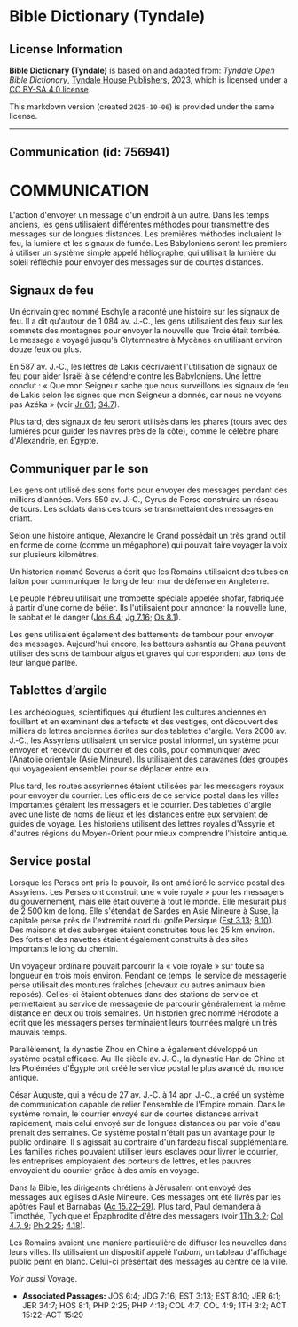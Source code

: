 # Bible Dictionary (Tyndale)

## License Information

**Bible Dictionary (Tyndale)** is based on and adapted from: _Tyndale Open Bible Dictionary_, [Tyndale House Publishers](https://tyndaleopenresources.com/), 2023, which is licensed under a [CC BY-SA 4.0 license](https://creativecommons.org/licenses/by-sa/4.0/legalcode.en).

This markdown version (created `2025-10-06`) is provided under the same license.



--------------------------------

## Communication (id: 756941)

COMMUNICATION
=============

L'action d'envoyer un message d'un endroit à un autre. Dans les temps anciens, les gens utilisaient différentes méthodes pour transmettre des messages sur de longues distances. Les premières méthodes incluaient le feu, la lumière et les signaux de fumée. Les Babyloniens seront les premiers à utiliser un système simple appelé héliographe, qui utilisait la lumière du soleil réfléchie pour envoyer des messages sur de courtes distances.

Signaux de feu
--------------

Un écrivain grec nommé Eschyle a raconté une histoire sur les signaux de feu. Il a dit qu'autour de 1 084 av. J.‑C., les gens utilisaient des feux sur les sommets des montagnes pour envoyer la nouvelle que Troie était tombée. Le message a voyagé jusqu'à Clytemnestre à Mycènes en utilisant environ douze feux ou plus.

En 587 av. J.‑C., les lettres de Lakis décrivaient l'utilisation de signaux de feu pour aider Israël à se défendre contre les Babyloniens. Une lettre conclut : « Que mon Seigneur sache que nous surveillons les signaux de feu de Lakis selon les signes que mon Seigneur a donnés, car nous ne voyons pas Azéka » (voir [Jr 6\.1](https://ref.ly/Jer6:1); [34\.7](https://ref.ly/Jer34:7)).

Plus tard, des signaux de feu seront utilisés dans les phares (tours avec des lumières pour guider les navires près de la côte), comme le célèbre phare d'Alexandrie, en Égypte.

Communiquer par le son
----------------------

Les gens ont utilisé des sons forts pour envoyer des messages pendant des milliers d'années. Vers 550 av. J.‑C., Cyrus de Perse construira un réseau de tours. Les soldats dans ces tours se transmettaient des messages en criant.

Selon une histoire antique, Alexandre le Grand possédait un très grand outil en forme de corne (comme un mégaphone) qui pouvait faire voyager la voix sur plusieurs kilomètres.

Un historien nommé Severus a écrit que les Romains utilisaient des tubes en laiton pour communiquer le long de leur mur de défense en Angleterre.

Le peuple hébreu utilisait une trompette spéciale appelée shofar, fabriquée à partir d'une corne de bélier. Ils l'utilisaient pour annoncer la nouvelle lune, le sabbat et le danger ([Jos 6\.4](https://ref.ly/Josh6:4); [Jg 7\.16](https://ref.ly/Judg7:16); [Os 8\.1](https://ref.ly/Hos8:1)).

Les gens utilisaient également des battements de tambour pour envoyer des messages. Aujourd'hui encore, les batteurs ashantis au Ghana peuvent utiliser des sons de tambour aigus et graves qui correspondent aux tons de leur langue parlée.

Tablettes d’argile
------------------

Les archéologues, scientifiques qui étudient les cultures anciennes en fouillant et en examinant des artefacts et des vestiges, ont découvert des milliers de lettres anciennes écrites sur des tablettes d'argile. Vers 2000 av. J.‑C., les Assyriens utilisaient un service postal informel, un système pour envoyer et recevoir du courrier et des colis, pour communiquer avec l'Anatolie orientale (Asie Mineure). Ils utilisaient des caravanes (des groupes qui voyageaient ensemble) pour se déplacer entre eux.

Plus tard, les routes assyriennes étaient utilisées par les messagers royaux pour envoyer du courrier. Les officiers de ce service postal dans les villes importantes géraient les messagers et le courrier. Des tablettes d'argile avec une liste de noms de lieux et les distances entre eux servaient de guides de voyage. Les historiens utilisent des lettres royales d'Assyrie et d'autres régions du Moyen\-Orient pour mieux comprendre l'histoire antique.

Service postal
--------------

Lorsque les Perses ont pris le pouvoir, ils ont amélioré le service postal des Assyriens. Les Perses ont construit une « voie royale » pour les messagers du gouvernement, mais elle était ouverte à tout le monde. Elle mesurait plus de 2 500 km de long. Elle s'étendait de Sardes en Asie Mineure à Suse, la capitale perse près de l'extrémité nord du golfe Persique ([Est 3\.13](https://ref.ly/Esth3:13); [8\.10](https://ref.ly/Esth8:10)). Des maisons et des auberges étaient construites tous les 25 km environ. Des forts et des navettes étaient également construits à des sites importants le long du chemin.

Un voyageur ordinaire pouvait parcourir la « voie royale » sur toute sa longueur en trois mois environ. Pendant ce temps, le service de messagerie perse utilisait des montures fraîches (chevaux ou autres animaux bien reposés). Celles\-ci étaient obtenues dans des stations de service et permettaient au service de messagerie de parcourir généralement la même distance en deux ou trois semaines. Un historien grec nommé Hérodote a écrit que les messagers perses terminaient leurs tournées malgré un très mauvais temps.

Parallèlement, la dynastie Zhou en Chine a également développé un système postal efficace. Au IIIe siècle av. J.‑C., la dynastie Han de Chine et les Ptolémées d'Égypte ont créé le service postal le plus avancé du monde antique.

César Auguste, qui a vécu de 27 av. J.‑C. à 14 apr. J.‑C., a créé un système de communication capable de relier l'ensemble de l'Empire romain. Dans le système romain, le courrier envoyé sur de courtes distances arrivait rapidement, mais celui envoyé sur de longues distances ou par voie d'eau prenait des semaines. Ce système postal n'était pas un avantage pour le public ordinaire. Il s'agissait au contraire d'un fardeau fiscal supplémentaire. Les familles riches pouvaient utiliser leurs esclaves pour livrer le courrier, les entreprises employaient des porteurs de lettres, et les pauvres envoyaient du courrier grâce à des amis en voyage.

Dans la Bible, les dirigeants chrétiens à Jérusalem ont envoyé des messages aux églises d'Asie Mineure. Ces messages ont été livrés par les apôtres Paul et Barnabas ([Ac 15\.22–29](https://ref.ly/Acts15:22-Acts15:29)). Plus tard, Paul demandera à Timothée, Tychique et Épaphrodite d'être des messagers (voir [1Th 3\.2](https://ref.ly/1Thess3:2); [Col 4\.7, 9](https://ref.ly/Col4:7); [Ph 2\.25](https://ref.ly/Phil2:25); [4\.18](https://ref.ly/Phil4:18)).

Les Romains avaient une manière particulière de diffuser les nouvelles dans leurs villes. Ils utilisaient un dispositif appelé l'*album*, un tableau d'affichage public peint en blanc. Celui\-ci présentait des messages au centre de la ville.

*Voir aussi* Voyage.

* **Associated Passages:** JOS 6:4; JDG 7:16; EST 3:13; EST 8:10; JER 6:1; JER 34:7; HOS 8:1; PHP 2:25; PHP 4:18; COL 4:7; COL 4:9; 1TH 3:2; ACT 15:22–ACT 15:29

